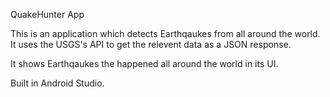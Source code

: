 QuakeHunter App

This is an application which detects Earthqaukes from all around the world. It uses the USGS's API to get the relevent data as a JSON response. 

It shows Earthqaukes the happened all around the world in its UI.

Built in Android Studio.
